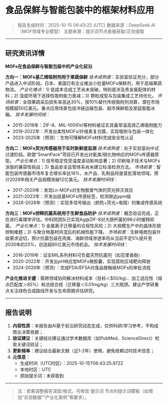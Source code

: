 # 食品保鲜与智能包装中的框架材料应用

> 报告生成时间：2025-10-15 06:43:25 (UTC)
> 数据来源：DeepSeek AI（MOF领域专业模型）
> 主题来源：提示词节点直接获取/正则提取

---

## 研究资讯详情
**MOFs在食品保鲜与智能包装中的产业化前沿**

**方向一：MOFs基乙烯吸附剂用于果蔬保鲜**
*技术成熟度*：实验室验证充分，部分产品进入中试阶段。日本、美国已有企业推出小批量MOFs保鲜剂，用于高端果蔬物流。
*产业化难点*：1) 低成本合成工艺尚未突破，特别是涉及贵金属配体的材料；2) 湿度环境下选择性吸附能力衰减；3) 颗粒成型与包装集成工艺待优化。
*市场前景*：全球果蔬采后损失率高达30%，按10%替代传统吸附剂测算，潜在市场规模超50亿美元。重点应用场景包括冷链运输包装、超市保鲜柜及家庭智能冰箱。
*技术发展时间线*：
- 2015-2018年：ZIF-8、MIL-100(Fe)等材料被证实具备常温高效乙烯吸附能力
- 2019-2022年：开发出柔性MOFs/纤维素复合膜，实现吸附与包装一体化
- 2023-2025年（预测）：生物可降解MOFs材料完成安全性认证

**方向二：MOFs荧光传感器用于实时新鲜度监测**
*技术成熟度*：处于实验室向中试过渡阶段。欧盟“SmartPack”项目已开发出对氨类/硫化物响应的MOFs传感器原型。
*产业化难点*：1) 信号稳定性受温度波动影响显著；2) 印刷电子技术与MOFs涂层的兼容性挑战；3) 食品安全监管体系尚未建立标准检测方法。
*市场前景*：智能包装传感器市场年复合增长率达18%，水产品、乳制品将是首批落地领域。预计2028年相关产品规模突破12亿美元。
*技术发展时间线*：
- 2017-2020年：发现Ln-MOFs对生物胺类气体的荧光猝灭效应
- 2021-2023年：开发出纸基MOFs传感标签，检测限达ppm级
- 2026-2028年（预测）：实现多信号输出（颜色+荧光+电阻）的集成传感系统

**方向三：MOFs控释抗菌系统用于生鲜食品防护**
*技术成熟度*：概念验证完成，正在进行毒理学评估。中科院团队已实现Ag@ZIF-8对大肠杆菌的96小时缓释抑菌。
*产业化难点*：1) 金属离子迁移量的合规性风险；2) 大规模生产中的晶体形貌控制难题；3) 与聚合物基材共混后的机械性能下降。
*市场前景*：生鲜电商包装升级需求迫切，预计抗菌包装在肉类、海鲜领域渗透率将从当前不足5%提升至2030年的25%，创造超80亿美元市场机会。
*技术发展时间线*：
- 2016-2019年：证实MIL系列材料可负载天然抗菌剂（如百里香酚）
- 2020-2022年：开发出pH响应型MOFs微胶囊，实现腐败区域靶向释放
- 2024-2026年（预测）：完成FDA/EFSA对食品接触级MOFs的审批流程

**产业化推进关键**：需跨领域协同解决材料成本（目标＜$50/kg）、加工适应性（熔点匹配度＞85%）和法规合规（迁移量＜0.01mg/kg）三大瓶颈。建议产学研重点关注绿色合成路线开发与生命周期评估研究。

---

## 报告说明
1. **内容性质**：本报告由AI基于前沿研究动态生成，仅供科研/学习参考，不构成商业决策依据；
2. **验证建议**：关键结论建议通过学术数据库（如PubMed、ScienceDirect）检索关键词验证；
3. **更新频率**：建议结合最新文献（近1-2年）使用，避免依赖过时技术信息；
4. **元信息**：
   - 生成时间（UTC时区）：2025-10-15T06:43:25.972Z
   - 本地时区：UTC
   - 原始提示词：未获取到

---

> 注：若需调整报告深度/格式，可修改 提示词 节点的提示词模板（如增加“实验数据”“产业化案例”等要求）。